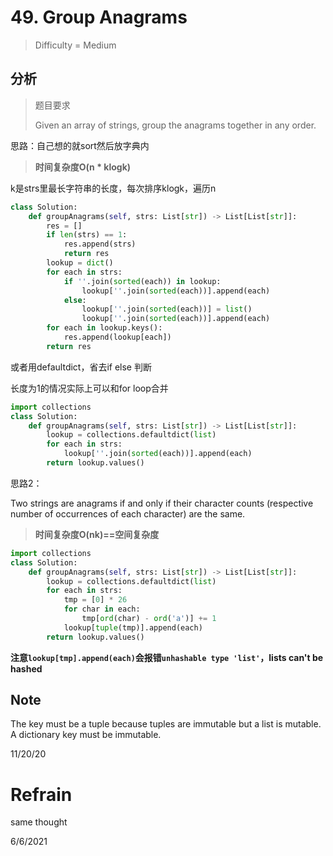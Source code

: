 # 49. Group Anagrams
> Difficulty = Medium

## 分析

> 题目要求
> 
> Given an array of strings, group the anagrams together in any order.

思路：自己想的就sort然后放字典内


> **时间复杂度O(n * klogk)**

k是strs里最长字符串的长度，每次排序klogk，遍历n

```python
class Solution:
    def groupAnagrams(self, strs: List[str]) -> List[List[str]]:
        res = []
        if len(strs) == 1:
            res.append(strs)
            return res
        lookup = dict()
        for each in strs:
            if ''.join(sorted(each)) in lookup:
                lookup[''.join(sorted(each))].append(each)
            else:
                lookup[''.join(sorted(each))] = list()
                lookup[''.join(sorted(each))].append(each)
        for each in lookup.keys():
            res.append(lookup[each])
        return res
```

或者用defaultdict，省去if else 判断

长度为1的情况实际上可以和for loop合并

```python
import collections
class Solution:
    def groupAnagrams(self, strs: List[str]) -> List[List[str]]:
        lookup = collections.defaultdict(list)
        for each in strs:
            lookup[''.join(sorted(each))].append(each)
        return lookup.values()
```

思路2：

Two strings are anagrams if and only if their character counts (respective number of occurrences of each character) are the same.

> **时间复杂度O(nk)==空间复杂度**

```python
import collections
class Solution:
    def groupAnagrams(self, strs: List[str]) -> List[List[str]]:
        lookup = collections.defaultdict(list)
        for each in strs:
            tmp = [0] * 26
            for char in each:
                tmp[ord(char) - ord('a')] += 1
            lookup[tuple(tmp)].append(each)
        return lookup.values()
```

**注意`lookup[tmp].append(each)`会报错`unhashable type 'list'`，lists can't be hashed**

## Note

The key must be a tuple because tuples are immutable but a list is mutable. A dictionary key must be immutable.

11/20/20

# Refrain

same thought

6/6/2021